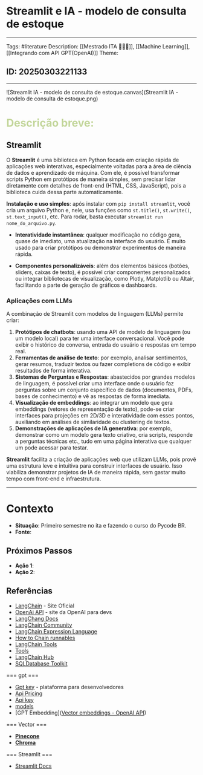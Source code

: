 # Streamlit e IA - modelo de consulta de estoque

 ---
 Tags:  #literature
 Description: [[Mestrado ITA 👨🏽‍🏫]],  [[Machine Learning]], [[Integrando com API GPT(OpenAI)]]
 Theme:
## ID: 20250303221133
---

![Streamlit IA - modelo de consulta de estoque.canvas](Streamlit IA - modelo de consulta de estoque.png)


# <font color="#c3d69b">Descrição breve: </font>

## Streamlit

O **Streamlit** é uma biblioteca em Python focada em criação rápida de aplicações web interativas, especialmente voltadas para a área de ciência de dados e aprendizado de máquina. Com ele, é possível transformar scripts Python em protótipos de maneira simples, sem precisar lidar diretamente com detalhes de front-end (HTML, CSS, JavaScript), pois a biblioteca cuida dessa parte automaticamente.


**Instalação e uso simples**: após instalar com `pip install streamlit`, você cria um arquivo Python e, nele, usa funções como `st.title()`, `st.write()`, `st.text_input()`, etc. Para rodar, basta executar `streamlit run nome_do_arquivo.py`.

- **Interatividade instantânea**: qualquer modificação no código gera, quase de imediato, uma atualização na interface do usuário. É muito usado para criar protótipos ou demonstrar experimentos de maneira rápida.

- **Componentes personalizáveis**: além dos elementos básicos (botões, sliders, caixas de texto), é possível criar componentes personalizados ou integrar bibliotecas de visualização, como Plotly, Matplotlib ou Altair, facilitando a parte de geração de gráficos e dashboards.

### Aplicações com LLMs

A combinação de Streamlit com modelos de linguagem (LLMs) permite criar:

1. **Protótipos de chatbots**: usando uma API de modelo de linguagem (ou um modelo local) para ter uma interface conversacional. Você pode exibir o histórico de conversa, entrada do usuário e respostas em tempo real.
2. **Ferramentas de análise de texto**: por exemplo, analisar sentimentos, gerar resumos, traduzir textos ou fazer completions de código e exibir resultados de forma interativa.
3. **Sistemas de Perguntas e Respostas**: abastecidos por grandes modelos de linguagem, é possível criar uma interface onde o usuário faz perguntas sobre um conjunto específico de dados (documentos, PDFs, bases de conhecimento) e vê as respostas de forma imediata.
4. **Visualização de embeddings**: ao integrar um modelo que gera embeddings (vetores de representação de texto), pode-se criar interfaces para projeções em 2D/3D e interatividade com esses pontos, auxiliando em análises de similaridade ou clustering de textos.
5. **Demonstrações de aplicações de IA generativa**: por exemplo, demonstrar como um modelo gera texto criativo, cria scripts, responde a perguntas técnicas etc., tudo em uma página interativa que qualquer um pode acessar para testar.

 **Streamlit** facilita a criação de aplicações web que utilizam LLMs, pois provê uma estrutura leve e intuitiva para construir interfaces de usuário. Isso viabiliza demonstrar projetos de IA de maneira rápida, sem gastar muito tempo com front-end e infraestrutura.




---
# Contexto

- **Situação**: Primeiro semestre no ita e fazendo o curso do Pycode BR.
- **Fonte**: 

## Próximos Passos
- **Ação 1**: 
- **Ação 2**: 

## Referências

- [LangChain](https://www.langchain.com/) - Site Oficial
- [OpenAi API](https://platform.openai.com/api-keys) - site da OpenAI para devs
- [LangChang Docs](https://python.langchain.com/v0.2/docs/introduction/)
- [LangChain Community](https://pypi.org/project/langchain-community/)
- [LangChain Expression Language](https://python.langchain.com/v0.2/docs/how_to/#langchain-expression-language-lcel)
- [How to Chain runnables](https://python.langchain.com/v0.2/docs/how_to/sequence/)
- [LangChain Tools](https://python.langchain.com/v0.2/docs/integrations/tools/)
- [Tools](https://composio.dev/tools)
- [LangChain Hub](https://smith.langchain.com/hub/)
- [SQLDatabase Toolkit](https://python.langchain.com/v0.2/docs/integrations/tools/sql_database/)

=== gpt ===

-  [Gpt key](https://platform.openai.com/playground/chat?models=gpt-4o) - plataforma para desenvolvedores
- [Api Pricing](https://openai.com/api/pricing/)
- [Api key](https://platform.openai.com/api-keys)
- [models](https://platform.openai.com/docs/models)
- [GPT Embedding]([Vector embeddings - OpenAI API](https://platform.openai.com/docs/guides/embeddings))

=== Vector ===

- [**Pinecone**](https://www.pinecone.io/)
- [**Chroma**](https://www.trychroma.com/)

=== Streamlit ===

- [Streamlit Docs](https://docs.streamlit.io/get-started)



